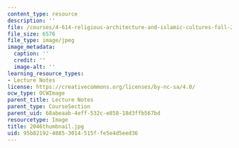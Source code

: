 ```yaml
---
content_type: resource
description: ''
file: /courses/4-614-religious-architecture-and-islamic-cultures-fall-2002/95b8219248853014515ffe5e4d5eed36_2046thumbnail.jpg
file_size: 6576
file_type: image/jpeg
image_metadata:
  caption: ''
  credit: ''
  image-alt: ''
learning_resource_types:
- Lecture Notes
license: https://creativecommons.org/licenses/by-nc-sa/4.0/
ocw_type: OCWImage
parent_title: Lecture Notes
parent_type: CourseSection
parent_uid: 68abeaab-4eff-532c-e858-18d3ffb567bd
resourcetype: Image
title: 2046thumbnail.jpg
uid: 95b82192-4885-3014-515f-fe5e4d5eed36
---
```

